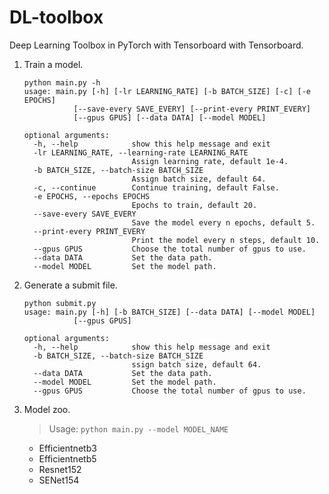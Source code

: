 # DL-toolbox

Deep Learning Toolbox in PyTorch with Tensorboard with Tensorboard.

1. Train a model.

    ```shell
    python main.py -h
    usage: main.py [-h] [-lr LEARNING_RATE] [-b BATCH_SIZE] [-c] [-e EPOCHS]
               [--save-every SAVE_EVERY] [--print-every PRINT_EVERY]
               [--gpus GPUS] [--data DATA] [--model MODEL]

    optional arguments:
      -h, --help            show this help message and exit
      -lr LEARNING_RATE, --learning-rate LEARNING_RATE
                            Assign learning rate, default 1e-4.
      -b BATCH_SIZE, --batch-size BATCH_SIZE
                            Assign batch size, default 64.
      -c, --continue        Continue training, default False.
      -e EPOCHS, --epochs EPOCHS
                            Epochs to train, default 20.
      --save-every SAVE_EVERY
                            Save the model every n epochs, default 5.
      --print-every PRINT_EVERY
                            Print the model every n steps, default 10.
      --gpus GPUS           Choose the total number of gpus to use.
      --data DATA           Set the data path.
      --model MODEL         Set the model path.
    ```

2. Generate a submit file.

    ```shell
    python submit.py
    usage: main.py [-h] [-b BATCH_SIZE] [--data DATA] [--model MODEL]
               [--gpus GPUS]

    optional arguments:
      -h, --help            show this help message and exit
      -b BATCH_SIZE, --batch-size BATCH_SIZE
                            ssign batch size, default 64.
      --data DATA           Set the data path.
      --model MODEL         Set the model path.
      --gpus GPUS           Choose the total number of gpus to use.
    ```

3. Model zoo.

    > Usage: ```python main.py --model MODEL_NAME```

    * Efficientnetb3
    * Efficientnetb5
    * Resnet152
    * SENet154

